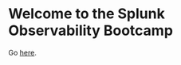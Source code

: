 # Welcome to the Splunk Observability Bootcamp

Go [here](https://ismaelkp2.github.io/sfx-tf-demo/).
